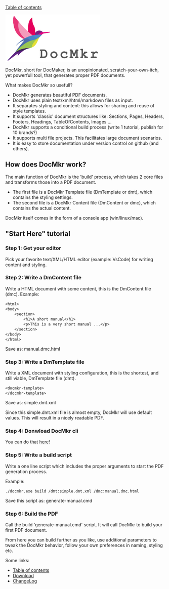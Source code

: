 [Table of contents](toc.md)

<img src="https://github.com/LetsWrappIt/DocMkr/blob/main/images/DocMkr_logo_1280x640.png" width="300" height="150">

DocMkr, short for DocMaker, is an unopinionated, scratch-your-own-itch, yet powerfull tool, that generates proper PDF documents.

What makes DocMkr so usefull?
- DocMkr generates beautiful PDF documents.
- DocMkr uses plain text/xml/html/markdown files as input.
- It separates styling and content: this allows for sharing and reuse of style templates.
- It supports 'classic' document structures like: Sections, Pages, Headers, Footers, Headings, TableOfContents, Images ... 
- DocMkr supports a conditional build process (write 1 tutorial, publish for 10 brands?)
- It supports multi file projects. This facilitates large document scenarios.
- It is easy to store documentation under version control on github (and others).


## How does DocMkr work?
The main function of DocMkr is the 'build' process, which takes 2 core files and transforms those into a PDF document.

- The first file is a DocMkr Template file (DmTemplate or dmt), which contains the styling settings.
- The second file is a DocMkr Content file (DmContent or dmc), which contains the actual content.

DocMkr itself comes in the form of a console app (win/linux/mac).

## "Start Here" tutorial

### Step 1: Get your editor
Pick your favorite text/XML/HTML editor (example: VsCode) for writing content and styling. 

### Step 2: Write a DmContent file
Write a HTML document with some content, this is the DmContent file (dmc).
Example:
```
<html>
<body>
    <section>
        <h1>A short manual</h1>
        <p>This is a very short manual ...</p>
    </section>
</body>
</html>
```
Save as: manual.dmc.html


### Step 3: Write a DmTemplate file
Write a XML document with styling configuration, this is the shortest, and still viable, DmTemplate file (dmt).
```
<docmkr-template>
</docmkr-template>
```
Save as: simple.dmt.xml

Since this simple.dmt.xml file is almost empty, DocMkr will use default values. This will result in a nicely readable PDF. 

### Step 4: Donwload DocMkr cli

You can do that [here](download.md)!


### Step 5: Write a build script

Write a one line script which includes the proper arguments to start the PDF generation process.

Example:
```
./docmkr.exe build /dmt:simple.dmt.xml /dmc:manual.dmc.html
```

Save this script as: generate-manual.cmd

### Step 6: Build the PDF
Call the build 'generate-manual.cmd' script. It will call DocMkr to build your first PDF document.

From here you can build further as you like, use additional parameters to tweak the DocMkr behavior, follow your own preferences in naming, styling etc.




Some links:
- [Table of contents](toc.md)
- [Download](download.md)
- [ChangeLog](changelog.md)
